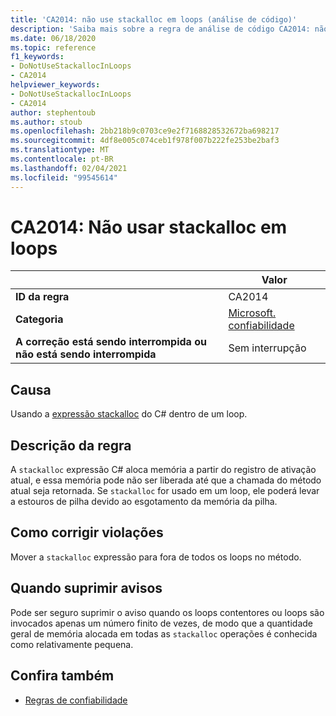 ```yaml
---
title: 'CA2014: não use stackalloc em loops (análise de código)'
description: 'Saiba mais sobre a regra de análise de código CA2014: não use stackalloc em loops'
ms.date: 06/18/2020
ms.topic: reference
f1_keywords:
- DoNotUseStackallocInLoops
- CA2014
helpviewer_keywords:
- DoNotUseStackallocInLoops
- CA2014
author: stephentoub
ms.author: stoub
ms.openlocfilehash: 2bb218b9c0703ce9e2f7168828532672ba698217
ms.sourcegitcommit: 4df8e005c074ceb1f978f007b222fe253be2baf3
ms.translationtype: MT
ms.contentlocale: pt-BR
ms.lasthandoff: 02/04/2021
ms.locfileid: "99545614"
---
```

# <a name="ca2014-do-not-use-stackalloc-in-loops"></a>CA2014: Não usar stackalloc em loops

| | Valor |
|-|-|
| **ID da regra** |CA2014|
| **Categoria** |[Microsoft. confiabilidade](reliability-warnings.md)|
| **A correção está sendo interrompida ou não está sendo interrompida** |Sem interrupção|

## <a name="cause"></a>Causa

Usando a [expressão stackalloc](../../../csharp/language-reference/operators/stackalloc.md) do C# dentro de um loop.

## <a name="rule-description"></a>Descrição da regra

A `stackalloc` expressão C# aloca memória a partir do registro de ativação atual, e essa memória pode não ser liberada até que a chamada do método atual seja retornada. Se `stackalloc` for usado em um loop, ele poderá levar a estouros de pilha devido ao esgotamento da memória da pilha.

## <a name="how-to-fix-violations"></a>Como corrigir violações

Mover a `stackalloc` expressão para fora de todos os loops no método.

## <a name="when-to-suppress-warnings"></a>Quando suprimir avisos

Pode ser seguro suprimir o aviso quando os loops contentores ou loops são invocados apenas um número finito de vezes, de modo que a quantidade geral de memória alocada em todas as `stackalloc` operações é conhecida como relativamente pequena.

## <a name="see-also"></a>Confira também

- [Regras de confiabilidade](reliability-warnings.md)
